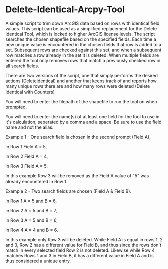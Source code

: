 # Delete-Identical-Arcpy-Tool
A simple script to trim down ArcGIS data based on rows with identical field values. This script can be used as a simplified replacement for the Delete Identical Tool, which is locked to higher ArcGIS license levels. The script searches the chosen shapefile based on the specified fields. Each time a new unique value is encountered in the chosen fields that row is added to a set. Subsequent rows are checked against this set, and when a subsequent row matches a row already in the set it is deleted. When multiple fields are entered the tool only removes rows that match a previously checked row in all search fields.

There are two versions of the script, one that simply performs the desired actions (DeleteIdentical) and another that keeps track of and reports how many unique rows there are and how many rows were deleted (Delete Identical with Counters)


You will need to enter the filepath of the shapefile to run the tool on when prompted. 

You will need to enter the name(s) of at least one field for the tool to use in it's calculation, seperated by a comma and a space. Be sure to use the field name and not the alias.


Example 1 - One search field is chosen in the second prompt (Field A), 

in Row 1 Field A = 5,

in Row 2 Field A = 4,

in Row 3 Field A = 5.  

In this example Row 3 will be removed as the Field A value of "5" was already encountered in Row 1.


Example 2 - Two search fields are chosen (Field A & Field B). 

in Row 1 A = 5 and B = 6, 

in Row 2 A = 5 and B = 7, 

in Row 3 A = 5 and B = 6,

in Row 4 A = 4 and B = 6.

In this example only Row 3 will be deleted. While Field A is equal in rows 1, 2 and 3, Row 2 has a different value for Field B, and thus since the rows don't match in every selected field Row 2 is not deleted. Likewise while Row 4 matches Rows 1 and 3 in Field B, it has a different value in Field A and is thus considered a unique entry.
